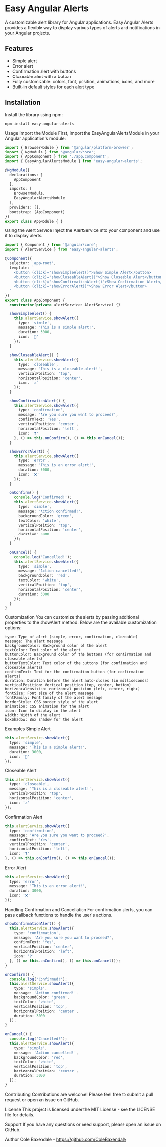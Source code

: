 # Easy Angular Alerts

A customizable alert library for Angular applications. Easy Angular Alerts provides a flexible way to display various types of alerts and notifications in your Angular projects.

## Features

- Simple alert
- Error alert
- Confirmation alert with buttons
- Closeable alert with a button
- Fully customizable: colors, font, position, animations, icons, and more
- Built-in default styles for each alert type

## Installation

Install the library using npm:

```bash
npm install easy-angular-alerts
```

Usage
Import the Module
First, import the EasyAngularAlertsModule in your Angular application's module:

```typescript
import { BrowserModule } from '@angular/platform-browser';
import { NgModule } from '@angular/core';
import { AppComponent } from './app.component';
import { EasyAngularAlertsModule } from 'easy-angular-alerts';

@NgModule({
  declarations: [
    AppComponent
  ],
  imports: [
    BrowserModule,
    EasyAngularAlertsModule
  ],
  providers: [],
  bootstrap: [AppComponent]
})
export class AppModule { }
```

Using the Alert Service
Inject the AlertService into your component and use it to display alerts.

```typescript
import { Component } from '@angular/core';
import { AlertService } from 'easy-angular-alerts';

@Component({
  selector: 'app-root',
  template: `
    <button (click)="showSimpleAlert()">Show Simple Alert</button>
    <button (click)="showCloseableAlert()">Show Closeable Alert</button>
    <button (click)="showConfirmationAlert()">Show Confirmation Alert</button>
    <button (click)="showErrorAlert()">Show Error Alert</button>
  `
})
export class AppComponent {
  constructor(private alertService: AlertService) {}

  showSimpleAlert() {
    this.alertService.showAlert({
      type: 'simple',
      message: 'This is a simple alert!',
      duration: 3000,
      icon: '🔔'
    });
  }

  showCloseableAlert() {
    this.alertService.showAlert({
      type: 'closeable',
      message: 'This is a closeable alert!',
      verticalPosition: 'top',
      horizontalPosition: 'center',
      icon: '⚠️'
    });
  }

  showConfirmationAlert() {
    this.alertService.showAlert({
      type: 'confirmation',
      message: 'Are you sure you want to proceed?',
      confirmText: 'Yes',
      verticalPosition: 'center',
      horizontalPosition: 'left',
      icon: '❓'
    }, () => this.onConfirm(), () => this.onCancel());
  }

  showErrorAlert() {
    this.alertService.showAlert({
      type: 'error',
      message: 'This is an error alert!',
      duration: 3000,
      icon: '❌'
    });
  }

  onConfirm() {
    console.log('Confirmed!');
    this.alertService.showAlert({
      type: 'simple',
      message: 'Action confirmed!',
      backgroundColor: 'green',
      textColor: 'white',
      verticalPosition: 'top',
      horizontalPosition: 'center',
      duration: 3000
    });
  }

  onCancel() {
    console.log('Cancelled!');
    this.alertService.showAlert({
      type: 'simple',
      message: 'Action cancelled!',
      backgroundColor: 'red',
      textColor: 'white',
      verticalPosition: 'top',
      horizontalPosition: 'center',
      duration: 3000
    });
  }
}
```

Customization
You can customize the alerts by passing additional properties to the showAlert method. Below are the available customization options:
```
type: Type of alert (simple, error, confirmation, closeable)
message: The alert message
backgroundColor: Background color of the alert
textColor: Text color of the alert
buttonColor: Background color of the buttons (for confirmation and closeable alerts)
buttonTextColor: Text color of the buttons (for confirmation and closeable alerts)
confirmText: Text for the confirmation button (for confirmation alerts)
duration: Duration before the alert auto-closes (in milliseconds)
verticalPosition: Vertical position (top, center, bottom)
horizontalPosition: Horizontal position (left, center, right)
fontSize: Font size of the alert message
fontFamily: Font family of the alert message
borderStyle: CSS border style of the alert
animation: CSS animation for the alert
icon: Icon to display in the alert
width: Width of the alert
boxShadow: Box shadow for the alert
```

Examples
Simple Alert

```typescript
this.alertService.showAlert({
  type: 'simple',
  message: 'This is a simple alert!',
  duration: 3000,
  icon: '🔔'
});
```

Closeable Alert

```typescript
this.alertService.showAlert({
  type: 'closeable',
  message: 'This is a closeable alert!',
  verticalPosition: 'top',
  horizontalPosition: 'center',
  icon: '⚠️'
});
```

Confirmation Alert

```typescript
this.alertService.showAlert({
  type: 'confirmation',
  message: 'Are you sure you want to proceed?',
  confirmText: 'Yes',
  verticalPosition: 'center',
  horizontalPosition: 'left',
  icon: '❓'
}, () => this.onConfirm(), () => this.onCancel());
```

Error Alert

```typescript
this.alertService.showAlert({
  type: 'error',
  message: 'This is an error alert!',
  duration: 3000,
  icon: '❌'
});
```

Handling Confirmation and Cancellation
For confirmation alerts, you can pass callback functions to handle the user's actions.

```typescript
showConfirmationAlert() {
  this.alertService.showAlert({
    type: 'confirmation',
    message: 'Are you sure you want to proceed?',
    confirmText: 'Yes',
    verticalPosition: 'center',
    horizontalPosition: 'left',
    icon: '❓'
  }, () => this.onConfirm(), () => this.onCancel());
}

onConfirm() {
  console.log('Confirmed!');
  this.alertService.showAlert({
    type: 'simple',
    message: 'Action confirmed!',
    backgroundColor: 'green',
    textColor: 'white',
    verticalPosition: 'top',
    horizontalPosition: 'center',
    duration: 3000
  });
}

onCancel() {
  console.log('Cancelled!');
  this.alertService.showAlert({
    type: 'simple',
    message: 'Action cancelled!',
    backgroundColor: 'red',
    textColor: 'white',
    verticalPosition: 'top',
    horizontalPosition: 'center',
    duration: 3000
  });
}
```

Contributing
Contributions are welcome! Please feel free to submit a pull request or open an issue on GitHub.

License
This project is licensed under the MIT License - see the LICENSE file for details.

Support
If you have any questions or need support, please open an issue on GitHub.

Author
Cole Baxendale - https://github.com/ColeBaxendale